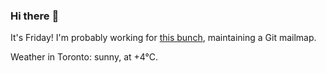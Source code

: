 ### Hi there :wave:

It's Friday! I'm probably working for [this bunch](https://github.com/kohofinancial), maintaining a Git mailmap.

Weather in Toronto: sunny, at +4°C.
